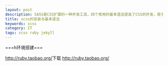 ```yaml
---
layout: post
description: SASS是CSS扩展的一种开发工具，四个常用的基本语法提高了CSS的开发，易于维护。sass是用ruby语言开发的所以在安装sass前必须先安装ruby.
title: scss的安装与基本语法
keywords: scss
category: IT
tags: scss ruby jekyll 
---
```



===h环境搭建===

<http://ruby.taobao.org/>下载
<a href="http://ruby.taobao.org/">http://ruby.taobao.org/</a>